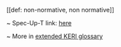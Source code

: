 [[def: non-normative, non normative]]

~ Spec-Up-T link: <a href='https://weboftrust.github.io/WOT-terms/docs/glossary/non-normative'>here</a>

~ More in <a href="https://weboftrust.github.io/WOT-terms/docs/glossary/non-normative">extended KERI glossary</a>

